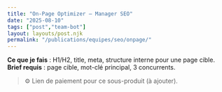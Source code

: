 ```yaml
---
title: "On-Page Optimizer — Manager SEO"
date: "2025-08-10"
tags: ["post","team-bot"]
layout: layouts/post.njk
permalink: "/publications/equipes/seo/onpage/"
---
```

**Ce que je fais** : H1/H2, title, meta, structure interne pour une page cible.  
**Brief requis** : page cible, mot-clé principal, 3 concurrents.

> ⚙️ Lien de paiement pour ce sous-produit (à ajouter).
